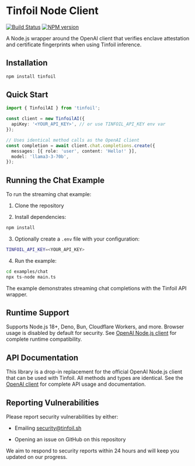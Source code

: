 # Tinfoil Node Client

[![Build Status](https://github.com/tinfoilsh/tinfoil-node/actions/workflows/test.yml/badge.svg)](https://github.com/tinfoilsh/tinfoil-node/actions)
[![NPM version](https://img.shields.io/npm/v/tinfoil.svg)](https://npmjs.org/package/tinfoil)

A Node.js wrapper around the OpenAI client that verifies enclave attestation and certificate fingerprints when using Tinfoil inference.

## Installation

```bash
npm install tinfoil
```

## Quick Start

```typescript
import { TinfoilAI } from 'tinfoil';

const client = new TinfoilAI({
  apiKey: '<YOUR_API_KEY>', // or use TINFOIL_API_KEY env var
});

// Uses identical method calls as the OpenAI client
const completion = await client.chat.completions.create({
  messages: [{ role: 'user', content: 'Hello!' }],
  model: 'llama3-3-70b',
});
```

## Running the Chat Example

To run the streaming chat example:

1. Clone the repository

2. Install dependencies:

```bash
npm install
```

3. Optionally create a `.env` file with your configuration:

```bash
TINFOIL_API_KEY=<YOUR_API_KEY>
```

4. Run the example:

```bash
cd examples/chat
npx ts-node main.ts
```

The example demonstrates streaming chat completions with the Tinfoil API wrapper.

## Runtime Support

Supports Node.js 18+, Deno, Bun, Cloudflare Workers, and more. Browser usage is disabled by default for security. See [OpenAI Node.js client](https://github.com/openai/openai-node) for complete runtime compatibility.

## API Documentation

This library is a drop-in replacement for the official OpenAI Node.js client that can be used with Tinfoil. All methods and types are identical. See the [OpenAI client](https://github.com/openai/openai-node) for complete API usage and documentation.

## Reporting Vulnerabilities

Please report security vulnerabilities by either:

- Emailing [security@tinfoil.sh](mailto:security@tinfoil.sh)

- Opening an issue on GitHub on this repository

We aim to respond to security reports within 24 hours and will keep you updated on our progress.

